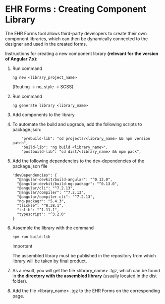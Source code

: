 # EHR Forms : Creating Component Library

The EHR Forms tool allows third-party developers to create their own component libraries, which can then be dynamically connected to the designer and used in the created forms.

Instructions for creating a new component library **\(relevant for the version of Angular 7.x\):**

1. Run command

   ```text
   ng new <library_project_name>
   ```

   \(Routing -&gt; no, style -&gt; SCSS\)  
  

2. Run command

   ```text
   ng generate library <library_name>
   ```

3. Add components to the library
4. To automate the build and upgrade, add the following scripts to package.json:

   ```text
       "prebuild-lib": "cd projects/<library_name> && npm version patch",
       "build-lib": "ng build <library_name>",
       "postbuild-lib": "cd dist/<library_name> && npm pack",
   ```

5. Add the following dependencies to the dev-dependencies of the package.json file

   ```text
   "devDependencies": {
     "@angular-devkit/build-angular": "^0.13.0",
     "@angular-devkit/build-ng-packagr": "^0.13.0",
     "@angular/cli": "^7.2.13",
     "@angular/compiler": "^7.2.13",
     "@angular/compiler-cli": "^7.2.13",
     "ng-packagr": "5.4.3",
     "tsickle": "^0.38.1",
     "tslib": "^1.11.1",
     "typescript": "^3.2.0"
   }
   ```

6. Assemble the library with the command

   ```text
   npm run build-lib
   ```

   Important

   The assembled library must be published in the repository from which library will be taken by final product.

7. As a result, you will get the file &lt;library\_name&gt; .tgz, which can be found in **the** **directory with the assembled library** \(usually located in the dist folder\).
8. Add the file &lt;library\_name&gt; .tgz to the EHR Forms on the corresponding page.

